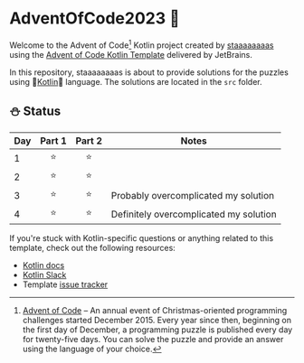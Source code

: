 # AdventOfCode2023 🎄

Welcome to the Advent of Code[^aoc] Kotlin project created by [staaaaaaaas][github] using the [Advent of Code Kotlin Template][template] delivered by JetBrains.

In this repository, staaaaaaaas is about to provide solutions for the puzzles using 🥶[Kotlin][kotlin]🥶 language.
The solutions are located in the `src` folder.

## ⛄ Status 

| Day | Part 1 | Part 2 | Notes                                  |
|-----|:------:|:------:|----------------------------------------|
| 1   |   ⭐    |   ⭐    |                                        |
| 2   |   ⭐    |   ⭐    |                                        |
| 3   |   ⭐    |   ⭐    | Probably overcomplicated my solution   |
| 4   |   ⭐    |   ⭐    | Definitely overcomplicated my solution |


If you're stuck with Kotlin-specific questions or anything related to this template, check out the following resources:

- [Kotlin docs][docs]
- [Kotlin Slack][slack]
- Template [issue tracker][issues]


[^aoc]:
    [Advent of Code][aoc] – An annual event of Christmas-oriented programming challenges started December 2015.
    Every year since then, beginning on the first day of December, a programming puzzle is published every day for twenty-five days.
    You can solve the puzzle and provide an answer using the language of your choice.

[aoc]: https://adventofcode.com
[docs]: https://kotlinlang.org/docs/home.html
[github]: https://github.com/staaaaaaaas
[issues]: https://github.com/kotlin-hands-on/advent-of-code-kotlin-template/issues
[kotlin]: https://kotlinlang.org
[slack]: https://surveys.jetbrains.com/s3/kotlin-slack-sign-up
[template]: https://github.com/kotlin-hands-on/advent-of-code-kotlin-template
